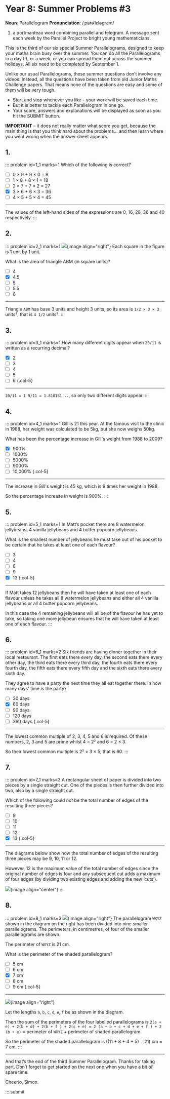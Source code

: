 # Year 8: Summer Problems #3

<div class="dictionary">

__Noun__: Parallelogram
__Pronunciation__: /ˌparəˈlɛləɡram/

1. a portmanteau word combining parallel and telegram. A message sent each
week by the Parallel Project to bright young mathematicians.

</div>

This is the third of our six special Summer Parallelograms, designed to keep your maths brain busy over the summer. You can do all the Parallelograms in a day (!), or a week, or you can spread them out across the summer holidays. All six need to be completed by September 1.

Unlike our usual Parallelograms, these summer questions don’t involve any videos. Instead, all the questions have been taken from old Junior Maths Challenge papers. That means none of the questions are easy and some of them will be very tough.

* Start and stop whenever you like – your work will be saved each time.
* But it is better to tackle each Parallelogram in one go.
* Your score, answers and explanations will be displayed as soon as you hit the SUBMIT button.

__IMPORTANT__ – it does not really matter what score you get, because the main thing is that you think hard about the problems... and then learn where you went wrong when the answer sheet appears. 


## 1.

::: problem id=1_1 marks=1
Which of the following is correct?

* [ ] 0 × 9 + 9 × 0 = 9
* [ ] 1 × 8 + 8 × 1 = 18
* [ ] 2 × 7 + 7 × 2 = 27
* [x] 3 × 6 + 6 × 3 = 36
* [ ] 4 × 5 + 5 × 4 = 45

---

The values of the left-hand sides of the expressions are 0, 16, 28, 36 and 40 respectively.
:::


## 2.

::: problem id=2_1 marks=1
![](/resources/2018summer-8-3/2-triangle-question.gif){image align="right"}
Each square in the figure is 1 unit by 1 unit.

What is the area of triangle ABM (in square units)?

* [ ] 4
* [x] 4.5
* [ ] 5
* [ ] 5.5
* [ ] 6

---

Triangle `ABM` has base 3 units and height 3 units, so its area is `1/2 × 3 × 3` units², that is `4 1/2` units².
:::


## 3.

::: problem id=3_1 marks=1
How many different digits appear when `20/11` is written as a recurring decimal?

* [x] 2
* [ ] 3
* [ ] 4
* [ ] 5
* [ ] 6
{.col-5}

---

`20/11 = 1 9/11 = 1.818181...`, so only two different digits appear.
:::


## 4.

::: problem id=4_1 marks=1
Gill is 21 this year. At the famous visit to the clinic in 1988, her weight was calculated to
be 5kg, but she now weighs 50kg.

What has been the percentage increase in Gill's weight
from 1988 to 2009?

* [x] 900%
* [ ] 1000%
* [ ] 5000%
* [ ] 9000%
* [ ] 10,000%
{.col-5}

---

The increase in Gill's weight is 45 kg, which is 9 times her weight in 1988.

So the percentage increase in weight is 900%.
:::


## 5.

::: problem id=5_1 marks=1
In Matt’s pocket there are 8 watermelon jellybeans, 4 vanilla jellybeans and 4 butter popcorn jellybeans.

What is the smallest number of jellybeans he must take out of his pocket to be certain that he takes at least one of each flavour?

* [ ] 3
* [ ] 4
* [ ] 8
* [ ] 9
* [x] 13
{.col-5}

---

If Matt takes 12 jellybeans then he will have taken at least one of each flavour unless he takes all 8 watermelon jellybeans and either all 4 vanilla jellybeans or all 4 butter popcorn jellybeans.

In this case the 4 remaining jellybeans will all be of the flavour he has yet to take, so taking one more jellybean ensures that he will have taken at least one of each flavour.
:::


## 6.

::: problem id=6_1 marks=2
Six friends are having dinner together in their local restaurant. The first eats there every day, the second eats there every other day, the third eats there every third day, the fourth eats there every fourth day, the fifth eats there every fifth day and the sixth eats there every sixth day.

They agree to have a party the next time they all eat together there. In how many days' time is the party?

* [ ] 30 days
* [x] 60 days
* [ ] 90 days
* [ ] 120 days
* [ ] 360 days
{.col-5}

---

The lowest common multiple of 2, 3, 4, 5 and 6 is required. Of these numbers, 2, 3 and 5 are prime whilst 4 = 2² and 6 = 2 × 3.

So their lowest common multiple is 2² × 3 × 5, that is 60.
:::


## 7.

::: problem id=7_1 marks=3
A rectangular sheet of paper is divided into two pieces by a single straight cut. One of the pieces is then further divided into two, also by a single straight cut.

Which of the following could _not_ be the total number of edges of the resulting three pieces?

* [ ] 9
* [ ] 10
* [ ] 11
* [ ] 12
* [x] 13
{.col-5}

---

The diagrams below show how the total number of edges of the resulting three pieces may be 9, 10, 11 or 12.

However, 12 is the maximum value of the total number of edges since the original number of edges is four and any subsequent cut adds a maximum of four edges (by dividing two existing edges and adding the new ‘cuts’).

![](/resources/2018summer-8-3/7-folding-answer.gif){image align="center"}
:::


## 8.

::: problem id=8_1 marks=3
![](/resources/2018summer-8-3/8-parallelogram-question.gif){image align="right"}
The parallelogram `WXYZ` shown in the diagram on the right has been divided into nine smaller parallelograms. The perimeters, in centimetres, of four of the smaller parallelograms are shown.

The perimeter of `WXYZ` is 21 cm.

What is the perimeter of the shaded parallelogram?

* [ ] 5 cm
* [ ] 6 cm
* [x] 7 cm
* [ ] 8 cm
* [ ] 9 cm
{.col-5}

---

![](/resources/2018summer-8-3/8-parallelogram-answer.gif){image align="right"}

Let the lengths `a`, `b`, `c`, `d`, `e`, `f` be as shown in the diagram.

Then the sum of the perimeters of the four labelled parallelograms is `2(a + e) + 2(b + d) + 2(b + f ) + 2(c + e) = 2 (a + b + c + d + e + f ) + 2 (b + e)` = perimeter of `WXYZ` + perimeter of shaded parallelogram.

So the perimeter of the shaded parallelogram is ((11 + 8 + 4 + 5) − 21) cm = 7 cm.
:::


***

And that’s the end of the third Summer Parallelogram. Thanks for taking part. Don’t forget to get started on the next one when you have a bit of spare time.

Cheerio,
Simon.

::: submit
